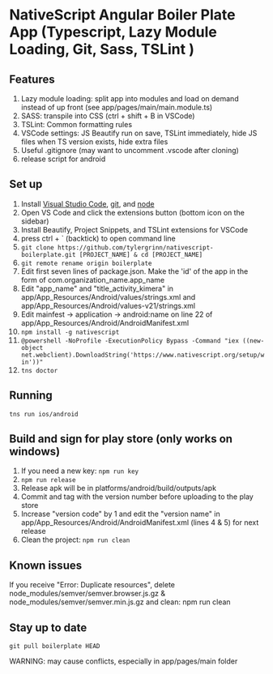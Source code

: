 # NativeScript Angular Boiler Plate App (Typescript, Lazy Module Loading, Git, Sass, TSLint )

## Features
1. Lazy module loading: split app into modules and load on demand instead of up front (see app/pages/main/main.module.ts)
2. SASS: transpile into CSS (ctrl + shift + B in VSCode)
3. TSLint: Common formatting rules
4. VSCode settings: JS Beautify run on save, TSLint immediately, hide JS files when TS version exists, hide extra files
5. Useful .gitignore (may want to uncomment .vscode after cloning)
6. release script for android

## Set up

1. Install [Visual Studio Code](https://code.visualstudio.com/), [git](https://git-scm.com/downloads), and [node](https://nodejs.org/en/download/)
2. Open VS Code and click the extensions button (bottom icon on the sidebar)
3. Install Beautify, Project Snippets, and TSLint extensions for VSCode
4. press ctrl + \` (backtick) to open command line
5. `git clone https://github.com/tylergrinn/nativescript-boilerplate.git [PROJECT_NAME] & cd [PROJECT_NAME]`
6. `git remote rename origin boilerplate`
7. Edit first seven lines of package.json. Make the 'id' of the app in the form of com.organization_name.app_name
8. Edit "app_name" and "title_activity_kimera" in app/App_Resources/Android/values/strings.xml and app/App_Resources/Android/values-v21/strings.xml 
9. Edit mainfest -> application -> android:name on line 22 of app/App_Resources/Android/AndroidManifest.xml
10. `npm install -g nativescript`
11. `@powershell -NoProfile -ExecutionPolicy Bypass -Command "iex ((new-object net.webclient).DownloadString('https://www.nativescript.org/setup/win'))"`
12. `tns doctor`

## Running

`tns run ios/android`

## Build and sign for play store (only works on windows)

1. If you need a new key: `npm run key`
2. `npm run release`
3. Release apk will be in platforms/android/build/outputs/apk
4. Commit and tag with the version number before uploading to the play store
5. Increase "version code" by 1 and edit the "version name" in app/App_Resources/Android/AndroidManifest.xml (lines 4 & 5) for next release
6. Clean the project: `npm run clean`

## Known issues

If you receive "Error: Duplicate resources", delete node_modules/semver/semver.browser.js.gz & node_modules/semver/semver.min.js.gz and clean: npm run clean

## Stay up to date

`git pull boilerplate HEAD`

WARNING: may cause conflicts, especially in app/pages/main folder
